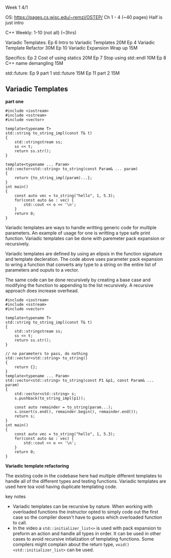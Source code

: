 Week 1 4/1

OS: 
https://pages.cs.wisc.edu/~remzi/OSTEP/
Ch 1 - 4 (~40 pages) Half is just intro

C++ Weekly: 1-10 (not all) (~3hrs)

Variadic Templates:
Ep 6 Intro to Variadic Templates 20M
Ep 4 Variadic Template Refactor 30M
Ep 10 Variadic Expansion Wrap up 15M

Specifics:
Ep 2 Cost of using statics 20M
Ep 7 Stop using std::endl 10M
Ep 8 C++ name demangling 15M

std::future:
Ep 9 part 1 std::future 15M
Ep 11 part 2 15M

## Variadic Templates 
**part one**
```
#include <iostream> 
#include <sstream>
#include <vector>

template<typename T>
std::string to_string_impl(const T& t) 
{
    std::stringstream ss;
    ss << t;
    return ss.str();
}

template<typename ... Param>
std::vector<std::string> to_string(const Param& ... param)
{
    return {to_string_impl(param)...};
}
int main() 
{
    const auto vec = to_string("hello", 1, 5.3);
    for(const auto &o : vec) {
        std::cout << o << '\n';
    }
    return 0;
}
```
Variadic templates are ways to handle writting generic code for multiple parameters. An example of usage for one is writting a type safe print function. Variadic templates can be done with paremeter pack expansion or recursively. 

Variadic templates are defined by using an elipsis in the function signature and template decleration. The code above uses parameter pack expansion to wring a function that converts any type to a string on the entire list of parameters and ouputs to a vector.

The same code can be done recursively by creating a base case and modifying the function to appending to the list recursively. A recursive approach does increase overhead. 

```
#include <iostream> 
#include <sstream>
#include <vector>

template<typename T>
std::string to_string_impl(const T& t) 
{
    std::stringstream ss;
    ss << t;
    return ss.str();
}

// no parameters to pass, do nothing
std::vector<std::string> to_string()
{
    return {};
}
template<typename ... Param>
std::vector<std::string> to_string(const P1 &p1, const Param& ... param)
{
    std::vector<std::string> s;
    s.pushback(to_string_impl(p1));
    
    const auto remainder = to_string(param...);
    s.insert(s.end(), remainder.begin(), remainder.end());
    return s;
}
int main() 
{
    const auto vec = to_string("hello", 1, 5.3);
    for(const auto &o : vec) {
        std::cout << o << '\n';
    }
    return 0;
}
```

**Variadic template refactoring**

The existing code in the codebase here had multiple different templates to handle all of the different types and testing functions. Variadic templates are used here toa void having duplicate templating code. 

key notes
- Variadic templates can be recursive by nature. When working with overloaded functions the instructor opted to simply code out the first case so the compiler doesn't have to guess which overloaded function to call.
- In the video a `std::initializer_list<>` is used with pack expansion to preform an action and handle all types in order. It can be used in other cases to avoid recursive intialization of templating functions. Some compilers might complain about the return type, `void()<std::initializer_list>` can be used.
